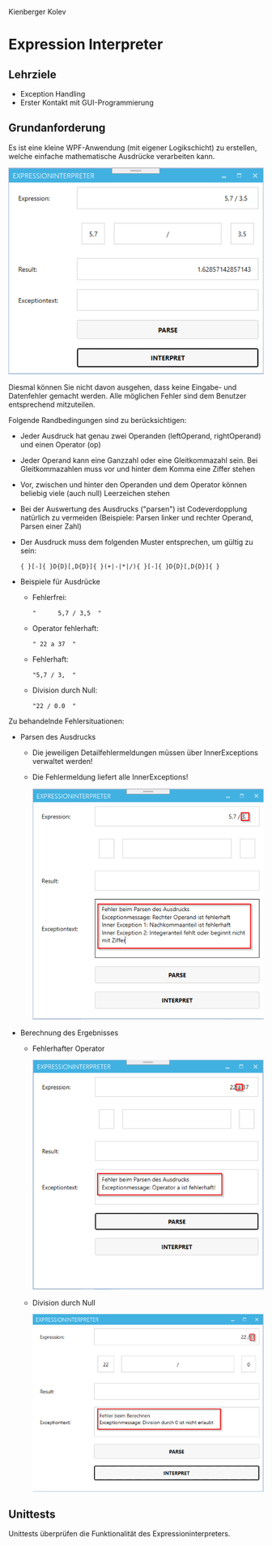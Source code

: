 Kienberger
Kolev

# Expression Interpreter

## Lehrziele

* Exception Handling
* Erster Kontakt mit GUI-Programmierung

## Grundanforderung

Es ist eine kleine WPF-Anwendung (mit eigener Logikschicht) zu erstellen, welche einfache mathematische Ausdrücke verarbeiten kann.

 ![Übersicht](./images/screenshot-01.png)

Diesmal können Sie nicht davon ausgehen, dass keine Eingabe- und Datenfehler gemacht werden. Alle möglichen Fehler sind dem Benutzer entsprechend mitzuteilen.

Folgende Randbedingungen sind zu berücksichtigen:

  * Jeder Ausdruck hat genau zwei Operanden (leftOperand, rightOperand) und einen Operator (op)
  * Jeder Operand kann eine Ganzzahl oder eine Gleitkommazahl sein. Bei Gleitkommazahlen muss vor und hinter dem Komma eine Ziffer stehen
  * Vor, zwischen und hinter den Operanden und dem Operator können beliebig viele (auch null) Leerzeichen stehen
  * Bei der Auswertung des Ausdrucks ("parsen") ist Codeverdopplung natürlich zu vermeiden (Beispiele: Parsen linker und rechter Operand, Parsen einer Zahl)
  * Der Ausdruck muss dem folgenden Muster entsprechen, um gültig zu sein:
	
    ```
    { }[-]{ }D{D}[,D{D}]{ }(+|-|*|/){ }[-]{ }D{D}[,D{D}]{ }
    ```
  * Beispiele für Ausdrücke
    * Fehlerfrei:
      ```
      "      5,7 / 3,5  "
      ```
    * Operator fehlerhaft:
      ```
      " 22 a 37  "
      ```
    * Fehlerhaft:
      ```
      "5,7 / 3,  "
      ```
    * Division durch Null:
      ```
      "22 / 0.0  "
      ```


Zu behandelnde Fehlersituationen:


  * Parsen des Ausdrucks
    * Die jeweiligen Detailfehlermeldungen müssen über InnerExceptions verwaltet werden!
    * Die Fehlermeldung liefert alle InnerExceptions!

      ![Übersicht](./images/screenshot-02.png)

 

  * Berechnung des Ergebnisses
    * Fehlerhafter Operator

      ![Übersicht](./images/screenshot-03.png)

 
    * Division durch Null

      ![Übersicht](./images/screenshot-04.png)

 
## Unittests

Unittests überprüfen die Funktionalität des Expressioninterpreters. 
